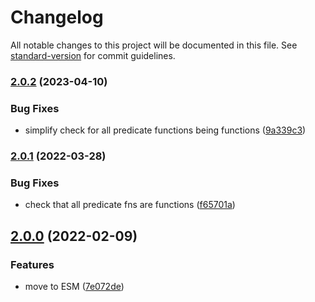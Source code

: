 # Changelog

All notable changes to this project will be documented in this file. See [standard-version](https://github.com/conventional-changelog/standard-version) for commit guidelines.

### [2.0.2](https://github.com/jakxz/functional-or/compare/v2.0.1...v2.0.2) (2023-04-10)

### Bug Fixes

- simplify check for all predicate functions being functions ([9a339c3](https://github.com/jakxz/functional-or/commit/9a339c39605c73b3ea0d51b5b787f124052f7392))

### [2.0.1](https://github.com/jakxz/functional-or/compare/v2.0.0...v2.0.1) (2022-03-28)

### Bug Fixes

- check that all predicate fns are functions ([f65701a](https://github.com/jakxz/functional-or/commit/f65701acd8f781476261d02b89b36eb524c08d39))

## [2.0.0](https://github.com/jakxz/functional-or/compare/v1.0.0...v2.0.0) (2022-02-09)

### Features

- move to ESM ([7e072de](https://github.com/jakxz/functional-or/commit/7e072de969303abfe7c2e78b502515c2429c22a0))
